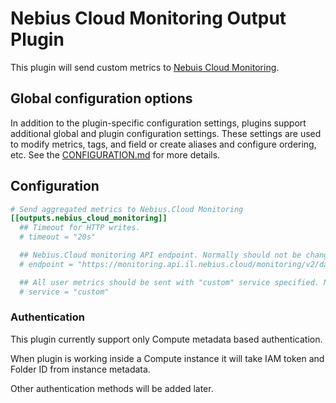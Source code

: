 # Nebius Cloud Monitoring Output Plugin

This plugin will send custom metrics to [Nebuis Cloud Monitoring](https://nebius.com/il/services/monitoring).

## Global configuration options <!-- @/docs/includes/plugin_config.md -->

In addition to the plugin-specific configuration settings, plugins support
additional global and plugin configuration settings. These settings are used to
modify metrics, tags, and field or create aliases and configure ordering, etc.
See the [CONFIGURATION.md][CONFIGURATION.md] for more details.

[CONFIGURATION.md]: ../../../docs/CONFIGURATION.md#plugins

## Configuration

```toml @sample.conf
# Send aggregated metrics to Nebius.Cloud Monitoring
[[outputs.nebius_cloud_monitoring]]
  ## Timeout for HTTP writes.
  # timeout = "20s"

  ## Nebius.Cloud monitoring API endpoint. Normally should not be changed
  # endpoint = "https://monitoring.api.il.nebius.cloud/monitoring/v2/data/write"

  ## All user metrics should be sent with "custom" service specified. Normally should not be changed
  # service = "custom"
```

### Authentication

This plugin currently support only Compute metadata based authentication.

When plugin is working inside a Compute instance it will take IAM token and
Folder ID from instance metadata.

Other authentication methods will be added later.
